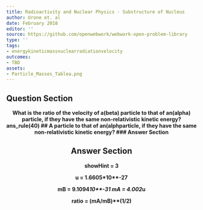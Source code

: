 ```yaml
---
title: Radioactivity and Nuclear Physics - Substructure of Nucleus
author: Urone et. al
date: February 2018
editor: ''
source: https://github.com/openwebwork/webwork-open-problem-library
type: ''
tags:
- energykineticmassnuclearradiationvelocity
outcomes:
- TBD
assets:
- Particle_Masses_Tablea.png
---
```


## Question Section 

<center> 

<b>
What is the ratio of the velocity of a(beta) particle to that of an(alpha) particle, if they have the same non-relativistic kinetic energy?
ans_rule(40)
## A
particle to that of an(alphparticle, if they have the same non-relativistic kinetic energy?
### Answer Section


## Answer Section

showHint = 3

u = 1.6605*10**-27

mB = 9.1094*10**-31
mA = 4.002*u

ratio = (mA/mB)**(1/2)
